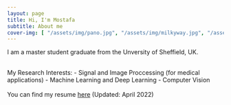```yaml
---
layout: page
title: Hi, I'm Mostafa
subtitle: About me
cover-img: [ "/assets/img/pano.jpg", "/assets/img/milkyway.jpg", "/assets/img/mountain.jpg"]
---
```

<p align="justify">
I am a master student graduate from the Unversity of Sheffield, UK.
</p>

<br />
My Research Interests:
- Signal and Image Proccessing (for medical applications)
- Machine Learning and Deep Learning
- Computer Vision
<br />

<br />
You can find my resume <a href="https://github.com/semhejazi/semhejazi.github.io/blob/master/docs/resume_github.pdf">here</a> (Updated: April 2022) 
